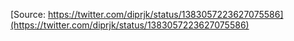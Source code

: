 [Source: https://twitter.com/diprjk/status/1383057223627075586](https://twitter.com/diprjk/status/1383057223627075586)